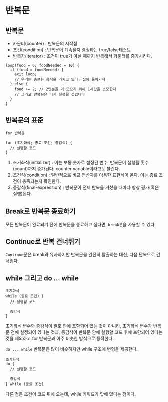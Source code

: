 # 반복문

## 반복문
- 카운터(counter) : 반복문의 시작점
- 조건(condition) : 반복문이 계속될지 결정하는 true/false테스트
- 반복자(iterator) : 조건이 true가 아닐 때까지 반복해서 카운터를 증가시킨다.

```
loop(food = 0; foodNeeded = 10) {
  if (food = foodNeeded) {
    exit loop;
    // 우리는 충분한 음식을 가지고 있다; 집에 돌아가자
  } else {
    food += 2; // 2인분을 더 모으기 위해 1시간을 소모한다
    // 그리고 반복문은 다시 실행될 것입니다
  }
}
```

## 반복문의 표준
```for 반복문```

```
for (초기화식; 종료 조건; 증감식) {
  // 실행할 코드
}
```
1. 초기화식(initializer) : 이는 보통 숫자로 설정된 변수, 반복문이 실행될 횟수(count)까지 증가된다. counter variable이라고도 불린다.
2. 조건식(condition) : 일반적으로 비교 연산자를 이용한 표현식이 온다. 이는 종료 조건이 충족되는지 확인한다.
3. 증감식(final-expression) : 반복문이 전체 반복을 거쳤을 때마다 항상 평가(혹은 실행)된다.

## Break로 반복문 종료하기
모든 반복문이 완료되기 전에 반복문을 종료하고 싶다면, ```break문```을 사용할 수 있다.

## Continue로 반복 건너뛰기
```Continue```문은 break와 유사하지만 반복문을 완전히 탈출하는 대신, 다음 단복으로 건너뛴다.

## while 그리고 do ... while
```
초기화식
while (종료 조건) {
  // 실행할 코드

  증감식
}
```
초기화식 변수와 증감식이 괄호 안에 포함되어 있는 것이 아니라, 초기화식 변수가 반복문 전에 설정되어 있다는 것과, 증감식이 반복문 안에 실행할 코드 후에 포함되어 있다는 것을 제외하고
for 반복문과 아주 비슷한 방식으로 동작한다.

```do ... while``` 반복문은 많이 비슷하지만 while 구조에 변형을 제공한다.

```
초기화식
do {
  // 실행할 코드

  증감식
} while (종료 조건)
```
다른 점은 조건이 코드 뒤에 오는데, while 키워드가 앞에 있다는 점이다.